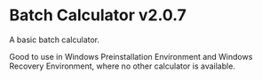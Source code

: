 # Batch Calculator v2.0.7
A basic batch calculator.

Good to use in Windows Preinstallation Environment and Windows Recovery Environment, where no other calculator is available.
